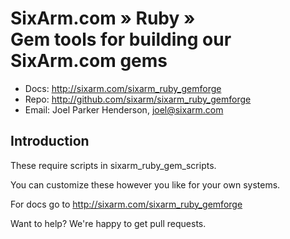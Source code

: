 # SixArm.com » Ruby » <br> Gem tools for building our SixArm.com gems

* Docs: <http://sixarm.com/sixarm_ruby_gemforge>
* Repo: <http://github.com/sixarm/sixarm_ruby_gemforge>
* Email: Joel Parker Henderson, <joel@sixarm.com>


## Introduction

These require scripts in sixarm_ruby_gem_scripts.

You can customize these however you like for your own systems.

For docs go to <http://sixarm.com/sixarm_ruby_gemforge>

Want to help? We're happy to get pull requests.


